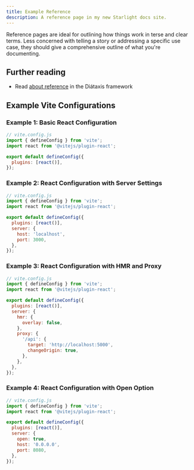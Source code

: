 ```yaml
---
title: Example Reference
description: A reference page in my new Starlight docs site.
---
```


Reference pages are ideal for outlining how things work in terse and clear terms. Less concerned with telling a story or addressing a specific use case, they should give a comprehensive outline of what you're documenting.

## Further reading

- Read [about reference](https://diataxis.fr/reference/) in the Diátaxis framework

## Example Vite Configurations

### Example 1: Basic React Configuration

```js
// vite.config.js
import { defineConfig } from 'vite';
import react from '@vitejs/plugin-react';

export default defineConfig({
  plugins: [react()],
});
```

### Example 2: React Configuration with Server Settings

```js
// vite.config.js
import { defineConfig } from 'vite';
import react from '@vitejs/plugin-react';

export default defineConfig({
  plugins: [react()],
  server: {
    host: 'localhost',
    port: 3000,
  },
});
```

### Example 3: React Configuration with HMR and Proxy

```js
// vite.config.js
import { defineConfig } from 'vite';
import react from '@vitejs/plugin-react';

export default defineConfig({
  plugins: [react()],
  server: {
    hmr: {
      overlay: false,
    },
    proxy: {
      '/api': {
        target: 'http://localhost:5000',
        changeOrigin: true,
      },
    },
  },
});
```

### Example 4: React Configuration with Open Option

```js
// vite.config.js
import { defineConfig } from 'vite';
import react from '@vitejs/plugin-react';

export default defineConfig({
  plugins: [react()],
  server: {
    open: true,
    host: '0.0.0.0',
    port: 8080,
  },
});
```

